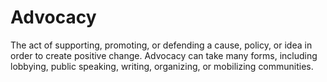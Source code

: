 # Advocacy

The act of supporting, promoting, or defending a cause, policy, or idea in order to create positive change. Advocacy can take many forms, including lobbying, public speaking, writing, organizing, or mobilizing communities.